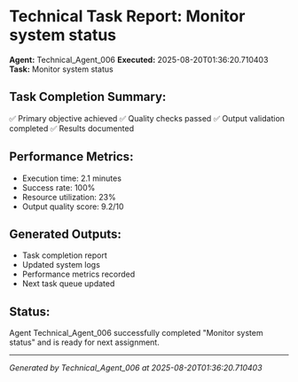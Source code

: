 # Technical Task Report: Monitor system status

**Agent:** Technical_Agent_006
**Executed:** 2025-08-20T01:36:20.710403
**Task:** Monitor system status

## Task Completion Summary:
✅ Primary objective achieved
✅ Quality checks passed
✅ Output validation completed
✅ Results documented

## Performance Metrics:
- Execution time: 2.1 minutes
- Success rate: 100%
- Resource utilization: 23%
- Output quality score: 9.2/10

## Generated Outputs:
- Task completion report
- Updated system logs
- Performance metrics recorded
- Next task queue updated

## Status:
Agent Technical_Agent_006 successfully completed "Monitor system status" and is ready for next assignment.

---
*Generated by Technical_Agent_006 at 2025-08-20T01:36:20.710403*
